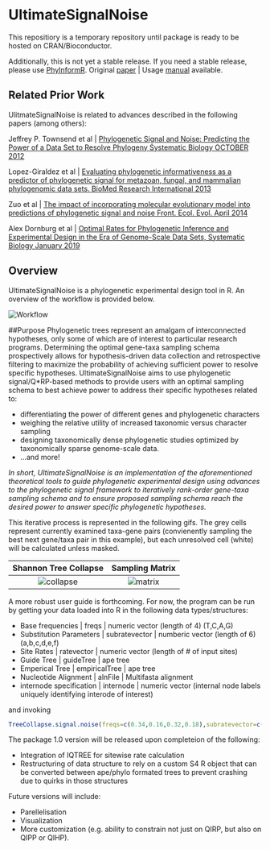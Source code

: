 # UltimateSignalNoise
This repositiory is a temporary repository until package is ready to be hosted on CRAN/Bioconductor.

Additionally, this is not yet a stable release. If you need a stable release, please use [PhyInformR](https://cran.r-project.org/src/contrib/Archive/PhyInformR/PhyInformR_1.0.tar.gz). Original [paper](https://bmcevolbiol.biomedcentral.com/articles/10.1186/s12862-016-0837-3) | Usage [manual](https://carolinafishes.github.io/software/phyinformR/) available.

## Related Prior Work
UlitmateSignalNoise is related to advances described in the following papers (among others):

Jeffrey P. Townsend et al | [Phylogenetic Signal and Noise: Predicting the Power of a Data Set to Resolve Phylogeny Systematic Biology OCTOBER 2012](https://www.jstor.org/stable/41677982)

Lopez-Giraldez et al | [Evaluating phylogenetic informativeness as a predictor of phylogenetic signal for metazoan, fungal, and mammalian phylogenomic data sets. BioMed Research International 2013](https://pubmed.ncbi.nlm.nih.gov/23878813/) 

Zuo et al | [The impact of incorporating molecular evolutionary model into predictions of phylogenetic signal and noise Front. Ecol. Evol. April 2014](https://doi.org/10.3389/fevo.2014.00011)

Alex Dornburg et al | [Optimal Rates for Phylogenetic Inference and Experimental Design in the Era of Genome-Scale Data Sets, Systematic Biology January 2019](https://doi.org/10.1093/sysbio/syy047)

## Overview
UltimateSignalNoise is a phylogenetic experimental design tool in R. An overview of the workflow is provided below.

![Workflow](https://github.com/jnickfisk/UltimateSignalNoise/blob/main/doc_images/Aim%204%402x.png)

##Purpose
Phylogenetic trees represent an amalgam of interconnected hypotheses, only some of which are of interest to particular research programs. Determining the optimal gene-taxa sampling schema prospectively allows for hypothesis-driven data collection and retrospective filtering to maximize the probability of achieving sufficient power to resolve specific hypotheses. UltimateSignalNoise aims to use phylogenetic signal/Q\*RP-based methods to provide users with an optimal sampling schema to best achieve power to address their specific hypotheses related to:
- differentiating the power of different genes and phylogenetic characters
- weighing the relative utility of increased taxonomic versus character sampling 
- designing taxonomically dense phylogenetic studies optimized by taxonomically sparse genome-scale data.
- ...and more!

*In short, UltimateSignalNoise is an implementation of the aforementioned theoretical tools to guide phylogenetic experimental design using advances to the phylogenetic signal framework to iteratively rank-order gene-taxa sampling schema and to ensure proposed sampling schema reach the desired power to answer specific phylogenetic hypotheses.*

This iterative process is represented in the following gifs. 
 The grey cells represent currently examined taxa-gene pairs (convienently sampling the best next gene/taxa pair in this example), but each unresolved cell (white) will be calculated unless masked. 

Shannon Tree Collapse             |  Sampling Matrix
:-------------------------:|:-------------------------:
![collapse](https://github.com/jnickfisk/UltimateSignalNoise/blob/main/doc_images/collapse2.gif)  |  ![matrix](https://github.com/jnickfisk/UltimateSignalNoise/blob/main/doc_images/collapse1.gif)


A more robust user guide is forthcoming. For now, the program can be run by getting your data loaded into R in the following data types/structures:
- Base frequencies | freqs | numeric vector (length of 4) (T,C,A,G) 
- Substitution Parameters | subratevector | numberic vector (length of 6) (a,b,c,d,e,f)
- Site Rates | ratevector | numeric vector (length of # of input sites)
- Guide Tree | guideTree | ape tree 
- Emperical Tree | empiricalTree | ape tree
- Nucleotide Alignment | alnFile | Multifasta alignment
- internode specification | internode | numeric vector (internal node labels uniquely identifying interode of interest)

and invoking 

```R
TreeCollapse.signal.noise(freqs=c(0.34,0.16,0.32,0.18),subratevector=c(5.26,8.15,1,2.25,3.16,5.44),ratevector=c(rep(0.05,20),rep(0.1,10),rep(0.05,20)),guideTree=guideT, empiricalTree=empricialT, alnFile="aln.fasta", internode=c(9,10))
```

The package 1.0 version will be released upon completeion of the following:
- Integration of IQTREE for sitewise rate calculation
- Restructuring of data structure to rely on a custom S4 R object that can be converted between ape/phylo formated trees to prevent crashing due to quirks in those structures

Future versions will include:
- Parellelisation 
- Visualization
- More customization (e.g. ability to constrain not just on QIRP, but also on QIPP or QIHP). 
